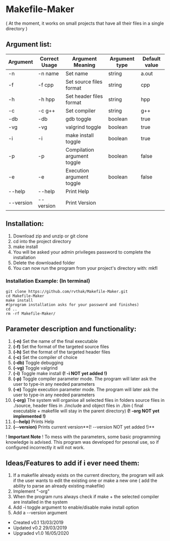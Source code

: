 # Makefile-Maker 
( At the moment, it works on small projects that have all their files in a single directory )

## Argument list:

Argument  |     Correct Usage    |   Argument Meaning    |  Argument type  | Default value 
----------|----------------------|-----------------------|-----------------|---------------
   -n     |       -n name        |        Set name          |     string      |     a.out
   -f     |       -f cpp         |  Set source files format  |     string      |      cpp
   -h     |       -h hpp         |  Set header files format  |     string      |      hpp
   -c     |       -c g++         |      Set compiler        |     string      |      g++
   -db    |       -db            |      gdb toggle       |     boolean     |     true
   -vg    |       -vg            |    valgrind toggle    |     boolean     |     true
   -i     |       -i             |   make install toggle       |     boolean     |     true
   -p     |       -p             |  Compilation argument toggle|     boolean     |     false
   -e     |       -e             |   Execution argument  toggle|     boolean     |     false
   --help |       --help         |    Print Help
   --version|     --version      |    Print Version

## Installation:
1) Download zip and unzip or git clone
2) cd into the project directory
3) make install
4) You will be asked your admin privileges password to complete the installation
5) Delete the downloaded folder
6) You can now run the program from your project's directory with: mkfl

### Installation Example: (In terminal)
    git clone https://github.com/rvthak/Makefile-Maker.git
    cd Makefile-Maker
    make install
    #(program installation asks for your password and finishes)
    cd ..
    rm -rf Makefile-Maker/

## Parameter description and functionality:
1) __(-n)__		Set the name of the final executable 
2) __(-f)__		Set the format of the targeted source files
3) __(-h)__    Set the format of the targeted header files
4) __(-c)__		Set the compiler of choice
5) __(-db)__ 	Toggle debugging
6) __(-vg)__	Toggle valgrind
7) __(-i)__    Toggle make install **(! -i NOT yet added !)**
8) __(-p)__		Toggle compiler parameter mode. The program will later ask the user to
type-in any needed parameters 
9) __(-e)__		Toggle execution parameter mode. The program will later ask the user to
type-in any needed parameters
10) __(-org)__	The system will organise all selected files in folders
source files in ./source, header files in ./include and object files
in ./bin ( final executable + makefile will stay in the parent directory)
**(! -org NOT yet implemented !)**
11) __(--help)__  Prints Help
12) __(--version)__ Prints current version**(! --version NOT yet added !)**

! __Important Note__ ! To mess with the parameters, some basic programming knowledge is 
advised. This program was developed for pesonal use, so if configured 
incorrectly it will not work.

## Ideas/Features to add if i ever need them:
1) If a makefile already exists on the current directory, the program will ask
if the user wants to edit the existing one or make a new one ( add the ability 
to parse an already existing makefile)
2) Implement "-org"
3) When the program runs always check if make + the selected compiler are
installed in the system
4) Add -i toggle argument to enable/disable make install option
5) Add a --version argument

+ Created  v0.1 13/03/2019
+ Updated  v0.2 29/03/2019
+ Upgraded v1.0 16/05/2020
